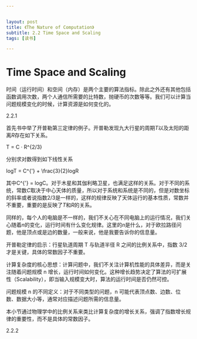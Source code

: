 ```yaml
---


layout: post
title: 《The Nature of Computation》
subtitle: 2.2 Time Space and Scaling
tags: [读书]

---
```


<head>
    <script src="https://cdn.mathjax.org/mathjax/latest/MathJax.js?config=TeX-AMS-MML_HTMLorMML" type="text/javascript"></script>
    <script type="text/x-mathjax-config">
        MathJax.Hub.Config({
            tex2jax: {
            skipTags: ['script', 'noscript', 'style', 'textarea', 'pre'],
            inlineMath: [['$','$']]
            }
        });
    </script>
</head>


# Time Space and Scaling


时间（运行时间）和空间（内存）是两个主要的算法指标。除此之外还有其他包括函数调用次数，两个人通信所需要的比特数，抛硬币的次数等等。我们可以计算当问题规模变化的时候，计算资源是如何变化的。

2.2.1

首先书中举了开普勒第三定律的例子。开普勒发现九大行星的周期$T$以及太阳的距离$R$存在如下关系。

T = C · R^{2/3}

分别求对数得到如下线性关系

logT = C^{'} + \frac{3}{2}logR

其中C^{'} = logC。对于木星和其伽利略卫星，也满足这样的关系。对于不同的系统，常数$C$取决于中心天体的质量，所以对于系统和系统是不同的，但是对数坐标的斜率或者说指数$2/3$是一样的，这样的规律反映了天体运行的基本性质，常数并不重要，重要的是反映了$T$和$R$的关系。

同样的，每个人的电脑是不一样的，我们不关心在不同电脑上的运行情况，我们关心随着$n$的变化，运行时间有什么变化规律。这里的$n$是什么，对于欧拉路径问题，他是顶点或是边的数量，一般来说，他是我要告诉你的信息量。


开普勒定律的启示：行星轨道周期 T 与轨道半径 R 之间的比例关系中，指数 3/2 才是关键，具体的常数因子不重要。

计算复杂度的核心思想：计算问题中，我们不关注计算机性能的具体差异，而是关注随着问题规模 n 增长，运行时间如何变化。这种增长趋势决定了算法的可扩展性（Scalability），即当输入规模变大时，算法的运行时间是否仍然可控。

问题规模 n 的不同定义：对于不同类型的问题，n 可能代表顶点数、边数、位数、数据大小等，通常对应描述问题所需的信息量。

本小节通过物理学中的比例关系来类比计算复杂度的增长关系，强调了指数增长规律的重要性，而不是具体的常数因子。

2.2.2

